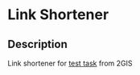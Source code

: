 # Link Shortener

## Description

Link shortener for [test task](https://drive.google.com/file/d/1Q3C4g1JfylWWmNKaQPtsMGh1d3mgdXtQ/view) from 2GIS
